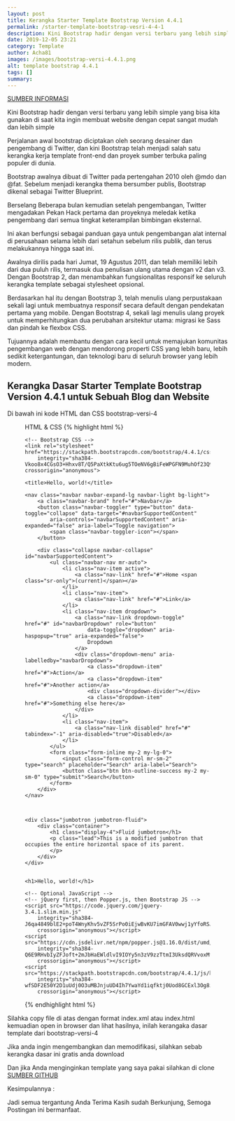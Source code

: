 ```yaml
---
layout: post
title: Kerangka Starter Template Bootstrap Version 4.4.1
permalink: /starter-template-bootstrap-vesri-4-4-1
description: Kini Bootstrap hadir dengan versi terbaru yang lebih simple yang bisa kita gunakan di saat kita ingin membuat website dengan cepat sangat mudah dan lebih simple
date: 2019-12-05 23:21
category: Template
author: Acha81
images: /images/bootstrap-versi-4.4.1.png
alt: template bootstrap 4.4.1
tags: []
summary: 
---
```

[SUMBER INFORMASI](https://getbootstrap.com/docs/4.4/about/overview/)

Kini Bootstrap hadir dengan versi terbaru yang lebih simple yang bisa kita gunakan di saat kita ingin membuat website dengan cepat sangat mudah dan lebih simple

Perjalanan awal bootstrap diciptakan oleh seorang desainer dan pengembang di Twitter, dan kini Bootstrap telah menjadi salah satu kerangka kerja template front-end dan proyek sumber terbuka paling populer di dunia.

Bootstrap awalnya dibuat di Twitter pada pertengahan 2010 oleh @mdo dan @fat. Sebelum menjadi kerangka thema bersumber publis, Bootstrap dikenal sebagai Twitter Blueprint.

Berselang Beberapa bulan kemudian setelah pengembangan, Twitter mengadakan Pekan Hack pertama dan proyeknya meledak ketika pengembang dari semua tingkat keterampilan bimbingan eksternal.

Ini akan berfungsi sebagai panduan gaya untuk pengembangan alat internal di perusahaan selama lebih dari setahun sebelum rilis publik, dan terus melakukannya hingga saat ini.

Awalnya dirilis pada hari Jumat, 19 Agustus 2011, dan telah memiliki lebih dari dua puluh rilis, termasuk dua penulisan ulang utama dengan v2 dan v3. Dengan Bootstrap 2, dan menambahkan fungsionalitas responsif ke seluruh kerangka template sebagai stylesheet opsional.

Berdasarkan hal itu dengan Bootstrap 3, telah menulis ulang perpustakaan sekali lagi untuk membuatnya responsif secara default dengan pendekatan pertama yang mobile. Dengan Bootstrap 4, sekali lagi menulis ulang proyek untuk memperhitungkan dua perubahan arsitektur utama: migrasi ke Sass dan pindah ke flexbox CSS.

Tujuannya adalah membantu dengan cara kecil untuk memajukan komunitas pengembangan web dengan mendorong properti CSS yang lebih baru, lebih sedikit ketergantungan, dan teknologi baru di seluruh browser yang lebih modern.

## Kerangka Dasar Starter Template Bootstrap Version 4.4.1 untuk Sebuah Blog dan Website

Di bawah ini kode HTML dan CSS bootstrap-versi-4

<figure class="highlight"><span class="code-pil"><i class="fa fa-code font-weight-bold" aria-hidden="true"></i>
    HTML &amp; CSS</span>
{% highlight html %}
<!doctype html>
<html lang="en">

<head>
    <!-- Required meta tags -->
    <meta charset="utf-8">
    <meta name="viewport" content="width=device-width, initial-scale=1, shrink-to-fit=no">

    <!-- Bootstrap CSS -->
    <link rel="stylesheet" href="https://stackpath.bootstrapcdn.com/bootstrap/4.4.1/css/bootstrap.min.css"
        integrity="sha384-Vkoo8x4CGsO3+Hhxv8T/Q5PaXtkKtu6ug5TOeNV6gBiFeWPGFN9MuhOf23Q9Ifjh" crossorigin="anonymous">

    <title>Hello, world!</title>
</head>

<body>

    <nav class="navbar navbar-expand-lg navbar-light bg-light">
        <a class="navbar-brand" href="#">Navbar</a>
        <button class="navbar-toggler" type="button" data-toggle="collapse" data-target="#navbarSupportedContent"
            aria-controls="navbarSupportedContent" aria-expanded="false" aria-label="Toggle navigation">
            <span class="navbar-toggler-icon"></span>
        </button>

        <div class="collapse navbar-collapse" id="navbarSupportedContent">
            <ul class="navbar-nav mr-auto">
                <li class="nav-item active">
                    <a class="nav-link" href="#">Home <span class="sr-only">(current)</span></a>
                </li>
                <li class="nav-item">
                    <a class="nav-link" href="#">Link</a>
                </li>
                <li class="nav-item dropdown">
                    <a class="nav-link dropdown-toggle" href="#" id="navbarDropdown" role="button"
                        data-toggle="dropdown" aria-haspopup="true" aria-expanded="false">
                        Dropdown
                    </a>
                    <div class="dropdown-menu" aria-labelledby="navbarDropdown">
                        <a class="dropdown-item" href="#">Action</a>
                        <a class="dropdown-item" href="#">Another action</a>
                        <div class="dropdown-divider"></div>
                        <a class="dropdown-item" href="#">Something else here</a>
                    </div>
                </li>
                <li class="nav-item">
                    <a class="nav-link disabled" href="#" tabindex="-1" aria-disabled="true">Disabled</a>
                </li>
            </ul>
            <form class="form-inline my-2 my-lg-0">
                <input class="form-control mr-sm-2" type="search" placeholder="Search" aria-label="Search">
                <button class="btn btn-outline-success my-2 my-sm-0" type="submit">Search</button>
            </form>
        </div>
    </nav>



    <div class="jumbotron jumbotron-fluid">
        <div class="container">
            <h1 class="display-4">Fluid jumbotron</h1>
            <p class="lead">This is a modified jumbotron that occupies the entire horizontal space of its parent.
            </p>
        </div>
    </div>


    <h1>Hello, world!</h1>

    <!-- Optional JavaScript -->
    <!-- jQuery first, then Popper.js, then Bootstrap JS -->
    <script src="https://code.jquery.com/jquery-3.4.1.slim.min.js"
        integrity="sha384-J6qa4849blE2+poT4WnyKhv5vZF5SrPo0iEjwBvKU7imGFAV0wwj1yYfoRSJoZ+n"
        crossorigin="anonymous"></script>
    <script src="https://cdn.jsdelivr.net/npm/popper.js@1.16.0/dist/umd/popper.min.js"
        integrity="sha384-Q6E9RHvbIyZFJoft+2mJbHaEWldlvI9IOYy5n3zV9zzTtmI3UksdQRVvoxMfooAo"
        crossorigin="anonymous"></script>
    <script src="https://stackpath.bootstrapcdn.com/bootstrap/4.4.1/js/bootstrap.min.js"
        integrity="sha384-wfSDF2E50Y2D1uUdj0O3uMBJnjuUD4Ih7YwaYd1iqfktj0Uod8GCExl3Og8ifwB6"
        crossorigin="anonymous"></script>
</body>

</html>
{% endhighlight html %}
</figure>

Silahka copy file di atas dengan format index.xml atau index.html kemuadian open in browser dan lihat hasilnya, inilah kerangaka dasar template dari bootstrap-versi-4

Jika anda ingin mengembangkan dan memodifikasi, silahkan sebab kerangka dasar ini gratis anda download

Dan jika Anda menginginkan template yang saya pakai silahkan di clone [SUMBER GITHUB](https://github.com/copas-seo/copas-seo.github.io)

Kesimpulannya :

Jadi semua tergantung Anda
Terima Kasih sudah Berkunjung, Semoga Postingan ini bermanfaat.
